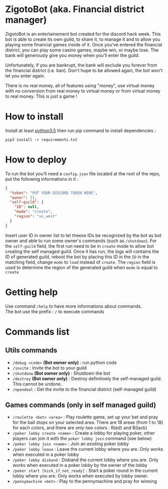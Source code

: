 # ZigotoBot (aka. Financial district manager)
ZigotoBot is an entertainement bot created for the discord hack week. This bot is able to create its own guild, to share it, to manage it and to allow you playing some financial games inside of it.
Once you've entered the financial district, you can play some casino games, maybe win, or maybe lose. The bank will generously give you money when you'll enter the guild.

Unfortunately, if you are bankrupt, the bank will exclude you forever from the financial district (i.e. ban). Don't hope to be allowed again, the bot won't let you enter again.

There is no real money, all of features using "money", use virtual money with no conversion from real money to virtual money or from virtual money to real money. This is just a game !

# How to install
Install at least [python3.5](https://www.python.org/downloads/) then run pip command to install dependencies :
```
pip3 install -r requirements.txt
```

# How to deploy
To run the bot you'll need a `config.json` file located at the root of the repo, put the following informations in it :
```json
{
  "token": "PUT YOUR DISCORD TOKEN HERE",
  "owner": [],
  "self-guild": {
    "ID": null,
    "mode": "create",
    "region": "us_west"
  }
}
```
Insert user ID in owner list to let theese IDs be recognized by the bot as bot owner and able to run some owner's commands (such as `/shutdown`). For the `self-guild` field, the first run need to be in `create` mode to allow bot creating the self managed guild. Once it has run, the logs will contains the ID of generated guild, reboot the bot by placing this ID in the `ID` in the matching field, change `mode` to `load` instead of  `create`. The `region` field is used to determine the region of the generated guild when `mode` is equal to `create`

# Getting help
Use command `/help` to have more informations about commands.<br/>
The bot use the prefix : `/` to execute commands

# Commands list
## Utils commands
- `/debug <code>` **(Bot owner only)** : run python code
- `/invite` : Invite the bot to your guild
- `/shutdonw` **(Bot owner only)** : Shutdown the bot
- `/destroy` **(Bot owner only)** : Destroy definitively the self-managed guild. This cannot be undone.
- `/opendeal` : Get the invite to the financial district (self-managed guild)

## Games commands (only in self managed guild)
- `/roulette <bet> <area>` : Play roulette game, set up your bet and pray for the ball stops on your selected area. There are 18 areas (from 1 to 18) for each colors, and there are only two colors : R(ed) and B(lack)
- `/poker lobby create <name>` : Create a lobby for playing poker, other players can join it with the `poker lobby join` command (see below)
- `/poker lobby join <name>` : Join an existing poker lobby
- `/poker lobby leave` : Leave the current lobby where you are. Only works when executed in a poker lobby
- `/poker lobby disband` : Disband the current lobby where you are. Only works when executed in a poker lobby by the owner of the lobby
- `/poker start [kick_if_not_ready]` : Start a poker round in the current lobby where you are. Only works when executed by lobby owner.
- `/pennymachine <bet>` : Play to the pennymachine and pray for winning
